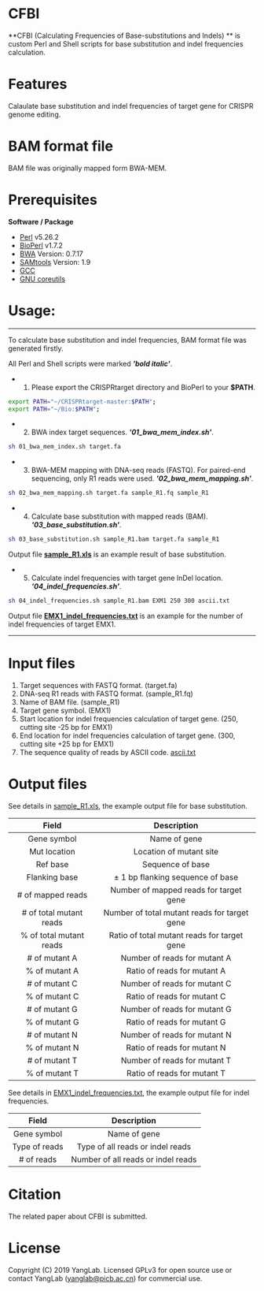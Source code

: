 # CFBI
**CFBI (Calculating Frequencies of Base-substitutions and Indels) ** is custom Perl and Shell scripts for base substitution and indel frequencies calculation.

# Features

Calaulate base substitution and indel frequencies of target gene for CRISPR genome editing.

# BAM format file

BAM file was originally mapped form BWA-MEM.

# Prerequisites

**Software / Package**

* [Perl](https://www.perl.org/) v5.26.2
* [BioPerl](https://bioperl.org/) v1.7.2
* [BWA](http://bio-bwa.sourceforge.net/) Version: 0.7.17
* [SAMtools](http://samtools.sourceforge.net/) Version: 1.9
* [GCC](https://gcc.gnu.org/)
* [GNU coreutils](http://www.gnu.org/licenses/gpl.html)

# Usage: 
-----------------------------------
To calculate base substitution and indel frequencies, BAM format file was generated firstly.

All Perl and Shell scripts were marked ***'bold italic'***.
* 1. Please export the CRISPRtarget directory and BioPerl to your **$PATH**.
```bash or zsh
export PATH="~/CRISPRtarget-master:$PATH";
export PATH="~/Bio:$PATH";

```

* 2. BWA index target sequences. 
***'01_bwa_mem_index.sh'***.
```bash
sh 01_bwa_mem_index.sh target.fa
```

* 3. BWA-MEM mapping with DNA-seq reads (FASTQ). For paired-end sequencing, only R1 reads were used.
***'02_bwa_mem_mapping.sh'***.
```bash
sh 02_bwa_mem_mapping.sh target.fa sample_R1.fq sample_R1
```

* 4. Calculate base substitution with mapped reads (BAM).
***'03_base_substitution.sh'***.
```bash
sh 03_base_substitution.sh sample_R1.bam target.fa sample_R1
```
Output file [**sample_R1.xls**](https://github.com/xueweireally/CRISPRtarget/blob/master/example_output/sample_R1.xls) is an example result of base substitution.

* 5. Calculate indel frequencies with target gene InDel location.
***'04_indel_frequencies.sh'***.
```bash
sh 04_indel_frequencies.sh sample_R1.bam EXM1 250 300 ascii.txt
```
Output file [**EMX1_indel_frequencies.txt**](https://github.com/xueweireally/CRISPRtarget/blob/master/example_output/EMX1_indel_frequencies.txt) is an example for the number of indel frequencies of target EMX1.

-----------------------------------

# Input files
1. Target sequences with FASTQ format. (target.fa)
2. DNA-seq R1 reads with FASTQ format. (sample_R1.fq)
3. Name of BAM file. (sample_R1)
4. Target gene symbol. (EMX1)
5. Start location for indel frequencies calculation of target gene. (250, cutting site -25 bp for EMX1)
5. End location for indel frequencies calculation of target gene. (300, cutting site +25 bp for EMX1)
6. The sequence quality of reads by ASCII code. [ascii.txt](https://github.com/xueweireally/CRISPRtarget/blob/master/ascii.txt)


# Output files
See details in [sample_R1.xls](https://github.com/xueweireally/CRISPRtarget/blob/master/example_output/sample_R1.xls), the example output file for base substitution.

| Field       	          | Description                                  |
| :---------------------: | :------------------------------------------: |
| Gene symbol  	          | Name of gene                                 |
| Mut location    	      | Location of mutant site                      |
| Ref base       	        | Sequence of base   	                         |
| Flanking base           | ± 1 bp flanking sequence of base	           |
| # of mapped reads       | Number of mapped reads for target gene       |
| # of total mutant reads | Number of total mutant reads for target gene |
| % of total mutant reads | Ratio of total mutant reads for target gene	 |
| # of mutant A           | Number of reads for mutant A	               |
| % of mutant A           | Ratio of reads for mutant A	                 |
| # of mutant C           | Number of reads for mutant C	               |
| % of mutant C           | Ratio of reads for mutant C	                 |
| # of mutant G           | Number of reads for mutant G	               |
| % of mutant G           | Ratio of reads for mutant G	                 |
| # of mutant N           | Number of reads for mutant N	               |
| % of mutant N           | Ratio of reads for mutant N	                 |
| # of mutant T           | Number of reads for mutant T	               |
| % of mutant T           | Ratio of reads for mutant T	                 |

See details in [EMX1_indel_frequencies.txt](https://github.com/xueweireally/CRISPRtarget/blob/master/example_output/EMX1_indel_frequencies.txt), the example output file for indel frequencies.

| Field       	          | Description                                  |
| :---------------------: | :------------------------------------------: |
| Gene symbol  	          | Name of gene                                 |
| Type of reads    	      | Type of all reads or indel reads             |
| # of reads       	      | Number of all reads or indel reads   	       |


# Citation

The related paper about CFBI is submitted.

# License

Copyright (C) 2019 YangLab. Licensed GPLv3 for open source use or contact YangLab (yanglab@picb.ac.cn) for commercial use.
